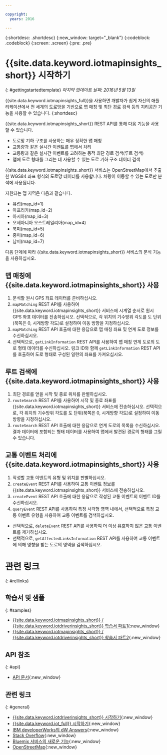 ```yaml
---

copyright:
  years: 2016

---
```


{:shortdesc: .shortdesc}
{:new_window: target="_blank"}
{:codeblock: .codeblock}
{:screen: .screen}
{:pre: .pre}


# {{site.data.keyword.iotmapinsights_short}} 시작하기
{: #gettingstartedtemplate}
*마지막 업데이트 날짜: 2016년 5월 13일*

{{site.data.keyword.iotmapinsights_full}}을 사용하면 개발자가 쉽게 자신의 애플리케이션에서 전 세계의 도로망을 기반으로 맵 매칭 및 최단 경로 검색 등의 지리공간 기능을 사용할 수 있습니다.
{:shortdesc}

{{site.data.keyword.iotmapinsights_short}} REST API를 통해 다음 기능을 사용할 수 있습니다.

- 도로망 기하 구조를 사용하는 매우 정확한 맵 매칭
- 교통량과 같은 실시간 이벤트를 맵에서 처리
- 교통량과 같은 실시간 이벤트를 고려하는 동적 최단 경로 검색(루트 검색)
- 맵에 도로 형태를 그리는 데 사용할 수 있는 도로 기하 구조 데이터 검색

{{site.data.keyword.iotmapinsights_short}} 서비스는 OpenStreetMap에서 추출한 WGS84 좌표 형식의 도로망 데이터를 사용합니다. 차량이 이동할 수 있는 도로만 분석에 사용됩니다.

지원되는 맵 지역은 다음과 같습니다.

- 유럽(map_id=1)
- 아프리카(map_id=2)
- 아시아(map_id=3)
- 오세아니아 오스트레일리아(map_id=4)
- 북미(map_id=5)
- 중미(map_id=6)
- 남미(map_id=7)


다음 단계에 따라 {{site.data.keyword.iotmapinsights_short}} 서비스의 분석 기능을 사용하십시오.

## 맵 매칭에 {{site.data.keyword.iotmapinsights_short}} 사용

1. 분석할 원시 GPS 좌표 데이터를 준비하십시오.
2. `mapMatching` REST API를 사용하여 {{site.data.keyword.iotmapinsights_short}} 서비스에 시계열 순서로 원시 GPS 좌표 데이터를 전송하십시오. 선택적으로, 각 위치의 기수방위 각도를 도 단위(북쪽은 0, 시계방향 각도)로 설정하여 이동 방향을 지정하십시오.
3. `mapMatching` REST API 호출에 대한 응답으로 맵 매칭 좌표 및 연계 도로 정보를 수신하십시오.
4. 선택적으로, `getLinkInformation` REST API를 사용하여 맵 매칭 연계 도로의 도로 형태 데이터를 수신하십시오. 링크 ID와 함께 `getLinkInformation` REST API를 호출하여 도로 형태로 구성된 일련의 좌표를 가져오십시오.

## 루트 검색에 {{site.data.keyword.iotmapinsights_short}} 사용

1. 최단 경로를 얻을 시작 및 종료 위치를 판별하십시오.
2. `routeSearch` REST API를 사용하여 시작 및 종료 좌표를 {{site.data.keyword.iotmapinsights_short}} 서비스에 전송하십시오. 선택적으로, 각 위치의 기수방위 각도를 도 단위(북쪽은 0, 시계방향 각도)로 설정하여 이동 방향을 지정하십시오.
3. `routeSearch` REST API 호출에 대한 응답으로 연계 도로의 목록을 수신하십시오. 결과 데이터에 포함되는 형태 데이터를 사용하여 맵에서 발견된 경로의 형태를 그릴 수 있습니다.

## 교통 이벤트 처리에 {{site.data.keyword.iotmapinsights_short}} 사용

1. 작성할 교통 이벤트의 유형 및 위치를 판별하십시오.
2. `createEvent` REST API를 사용하여 교통 이벤트 정보를 {{site.data.keyword.iotmapinsights_short}} 서비스에 전송하십시오.
3. `createEvent` REST API 호출에 대한 응답으로 작성된 교통 이벤트의 이벤트 ID를 수신하십시오.
4. `queryEvent` REST API를 사용하여 특정 사각형 영역 내에서, 선택적으로 특정 교통 이벤트 유형을 사용하여 교통 이벤트를 검색하십시오.

- 선택적으로, `deleteEvent` REST API를 사용하여 더 이상 유효하지 않은 교통 이벤트를 제거하십시오.
- 선택적으로, `getAffectedLinksInformation` REST API를 사용하여 교통 이벤트에 의해 영향을 받는 도로의 영역을 검색하십시오.


# 관련 링크
{: #rellinks}
## 학습서 및 샘플
{: #samples}
* [{{site.data.keyword.iotmapinsights_short}} / {{site.data.keyword.iotdriverinsights_short}} 학습서 파트1](https://github.com/IBM-Bluemix/car-data-management){:new_window}
* [{{site.data.keyword.iotmapinsights_short}} / {{site.data.keyword.iotdriverinsights_short}} 학습서 파트2](https://github.com/IBM-Bluemix/map-driver-insights){:new_window}

## API 참조
{: #api}

* [API 문서](http://ibm.biz/IoTContextMapping_APIdoc){:new_window}

## 관련 링크
{: #general}
* [{{site.data.keyword.iotdriverinsights_short}} 시작하기](../IotDriverInsights/index.html){:new_window}
* [{{site.data.keyword.iot_full}} 시작하기](https://www.ng.bluemix.net/docs/services/IoT/index.html){:new_window}
* [IBM developerWorks의 dW Answers](https://developer.ibm.com/answers/topics/iot-context-mapping){:new_window}
* [Stack Overflow](http://stackoverflow.com/questions/tagged/iot-context-mapping){:new_window}
* [Bluemix 서비스의 새로운 기능](http://www.ng.bluemix.net/docs/whatsnew/index.html#services_category){:new_window}
* [OpenStreetMap](http://www.openstreetmap.org/){:new_window}


